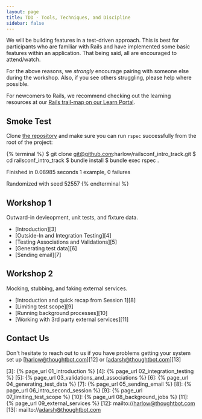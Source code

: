 ```yaml
---
layout: page
title: TDD - Tools, Techniques, and Discipline
sidebar: false
---
```


We will be building features in a test-driven approach. This is best for
participants who are familiar with Rails and have implemented some basic
features within an application. That being said, all are encouraged to
attend/watch.

For the above reasons, we _strongly_ encourage pairing with someone else during
the workshop. Also, if you see others struggling, please help where possible.

For newcomers to Rails, we recommend checking out the learning resources at our
[Rails trail-map on our Learn Portal][1].

## Smoke Test

Clone [the repository][2] and make sure you can run `rspec` successfully from
the root of the project:

{% terminal %}
$ git clone git@github.com:harlow/railsconf_intro_track.git
$ cd railsconf_intro_track
$ bundle install
$ bundle exec rspec
.

Finished in 0.08985 seconds
1 example, 0 failures

Randomized with seed 52557
{% endterminal %}

## Workshop 1

Outward-in devleopment, unit tests, and fixture data.

- [Introduction][3]
- [Outside-In and Integration Testing][4]
- [Testing Associations and Validations][5]
- [Generating test data][6]
- [Sending email][7]

## Workshop 2

Mocking, stubbing, and faking external services.

- [Introduction and quick recap from Session 1][8]
- [Limiting test scope][9]
- [Running background processes][10]
- [Working with 3rd party external services][11]

## Contact Us

Don't hesitate to reach out to us if you have problems getting your system set
up [harlow@thoughtbot.com][12] or [adarsh@thoughtbot.com][13]

[1]: https://learn.thoughtbot.com/rails
[2]: https://github.com/harlow/railsconf_intro_track
[3]: {% page_url 01_introduction %}
[4]: {% page_url 02_integration_testing %}
[5]: {% page_url 03_validations_and_associations %}
[6]: {% page_url 04_generating_test_data %}
[7]: {% page_url 05_sending_email %}
[8]: {% page_url 06_intro_second_session %}
[9]: {% page_url 07_limiting_test_scope %}
[10]: {% page_url 08_background_jobs %}
[11]: {% page_url 09_external_services %}
[12]: mailto://harlow@thoughtbot.com
[13]: mailto://adarsh@thoughtbot.com
